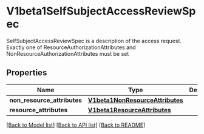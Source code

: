 # V1beta1SelfSubjectAccessReviewSpec

SelfSubjectAccessReviewSpec is a description of the access request.  Exactly one of ResourceAuthorizationAttributes and NonResourceAuthorizationAttributes must be set

## Properties
Name | Type | Description | Notes
------------ | ------------- | ------------- | -------------
**non_resource_attributes** | [**V1beta1NonResourceAttributes**](V1beta1NonResourceAttributes.md) |  | [optional] 
**resource_attributes** | [**V1beta1ResourceAttributes**](V1beta1ResourceAttributes.md) |  | [optional] 

[[Back to Model list]](../README.md#documentation-for-models) [[Back to API list]](../README.md#documentation-for-api-endpoints) [[Back to README]](../README.md)


